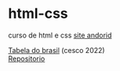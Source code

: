 # html-css
 curso de html e css
 <a href="https://paulo0silva.github.io/site-andorid/">site andorid</a>
 
 <a href="https://tabela-do-brasil.netlify.app/">Tabela do brasil</a> (cesco 2022) <br>
  <a href="https://github.com/Paulo0Silva/html-css/blob/main/exercicios/ex023/tabela01.html" target="_blank">Repositorio</a> 